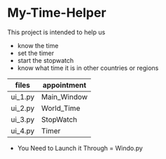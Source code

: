 # My-Time-Helper
This project is intended to help us
* know the time
* set the timer
* start the stopwatch 
* know what time it is in other countries or regions

|files|appointment|
|---------|------------|
| ui_1.py | Main_Window|
| ui_2.py | World_Time|
|ui_3.py | StopWatch|
| ui_4.py | Timer|

* You Need to Launch it Through = Windo.py
